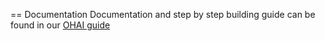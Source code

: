 == Documentation
Documentation and step by step building guide can be found in our [OHAI guide](https://ohai.satnogs.org/project/UHF_Helical_8/hardware/)
